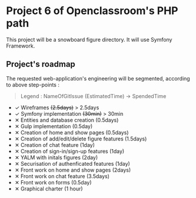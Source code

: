 # Project 6 of Openclassroom's PHP path

This project will be a snowboard figure directory. It will use Symfony 
Framework.

## Project's roadmap

The requested web-application's engineering will be segmented, according to above step-points : 
> Legend : NameOfGitIssue (EstimatedTime) -> SpendedTime

 - ✓ Wireframes ~~(2.5days)~~ > 2.5days
 - ✓ Symfony implementation ~~(30min)~~ > 30min
 - ✕ Entities and database creation (0.5days)
 - ✕ Gulp implementation (0.5day)
 - ✕ Creation of home and show pages (0.5days)
 - ✕ Creation of add/edit/delete figure features (1.5days)
 - ✕ Creation of chat feature (1day)
 - ✕ Creation of sign-in/sign-up features (1day)
 - ✕ YALM with initals figures (2day)
 - ✕ Securisation of authenficated features (1day)
 - ✕ Front work on home and show pages (2days)
 - ✕ Front work on chat feature (3.5days)
 - ✕ Front work on forms  (0.5day)
 - ✕ Graphical charter (1 hour)

